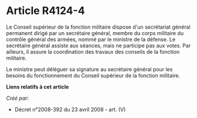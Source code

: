 # Article R4124-4

Le Conseil supérieur de la fonction militaire dispose d'un secrétariat général permanent dirigé par un secrétaire général,
membre du corps militaire du contrôle général des armées, nommé par le ministre de la défense. Le secrétaire général assiste
aux séances, mais ne participe pas aux votes. Par ailleurs, il assure la coordination des travaux des conseils de la fonction
militaire.

Le ministre peut déléguer sa signature au secrétaire général pour les besoins du fonctionnement du Conseil supérieur de la
fonction militaire.

**Liens relatifs à cet article**

_Créé par_:

  - Décret n°2008-392 du 23 avril 2008 - art. (V)

